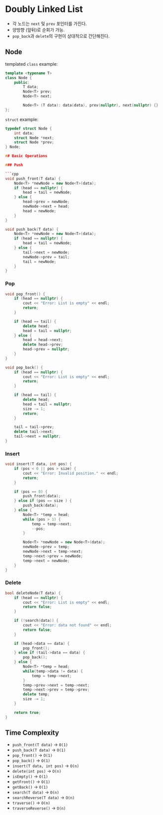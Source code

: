 # Doubly Linked List

- 각 노드는 `next` 및 `prev` 포인터를 가진다.
- 양방향 (앞뒤)로 순회가 가능.
- `pop_back`과 `delete`의 구현이 상대적으로 간단해진다.

## Node

templated `class` example:

```cpp
template <typename T>
class Node {
	public:
		T data;
		Node<T> prev;
		Node<T> next;

		Node<T> (T data): data(data), prev(nullptr), next(nullptr) {}
};
```


`struct` example:

```cpp
typedef struct Node {
    int data;
    struct Node *next;
    struct Node *prev;
} Node;

## Basic Operations

### Push

```cpp
void push_front(T data) {
    Node<T> *newNode = new Node<T>(data);
    if (head == nullptr) {
        head = tail = newNode;
    } else {
        head->prev = newNode;
        newNode->next = head;
        head = newNode;
    }
}

void push_back(T data) {
    Node<T> *newNode = new Node<T>(data);
    if (head == nullptr) {
        head = tail = newNode;
    } else {
        tail->next = newNode;
        newNode->prev = tail;
        tail = newNode;
    }
}
```

### Pop

```cpp
void pop_front() {
    if (head == nullptr) {
        cout << "Error: List is empty" << endl;
        return;
    }

    if (head == tail) {
        delete head;
        head = tail = nullptr;
    } else {
        head = head->next;
        delete head->prev;
        head->prev = nullptr;
    }
}

void pop_back() {
    if (head == nullptr) {
        cout << "Error: List is empty" << endl;
        return;
    }

    if (head == tail) {
        delete head;
        head = tail = nullptr;
        size -= 1;
        return;
    }

    tail = tail->prev;
    delete tail->next;
    tail->next = nullptr;
}
```

### Insert

```cpp
void insert(T data, int pos) {
    if (pos < 0 || pos > size) {
        cout << "Error: Invalid position." << endl;
        return;
    }

    if (pos == 0) {
        push_front(data);
    } else if (pos == size ) {
        push_back(data);
    } else {
        Node<T> *temp = head;
        while (pos > 1) {
            temp = temp->next;
            --pos;
        }

        Node<T> *newNode = new Node<T>(data);
        newNode->prev = temp;
        newNode->next = temp->next;
        temp->next->prev = newNode;
        temp->next = newNode;
    }
}
```

### Delete

```cpp
bool deleteNode(T data) {
    if (head == nullptr) {
        cout << "Error: List is empty" << endl;
        return false;
    }

    if (!search(data)) {
        cout << "Error: data not found" << endl;
        return false;
    }

    if (head->data == data) {
        pop_front();
    } else if (tail->data == data) {
        pop_back();
    } else {
        Node<T> *temp = head;
        while(temp->data != data) {
            temp = temp->next;
        }
        temp->prev->next = temp->next;
        temp->next->prev = temp->prev;
        delete temp;
        size -= 1;
    }

    return true;
}
```

## Time Complexity
- `push_front(T data)` -> `O(1)`
- `push_back(T data)` -> `O(1)`
- `pop_front()` -> `O(1)`
- `pop_back()` -> `O(1)`
- `insert(T data, int pos)`  -> `O(n)`
- `delete(int pos)` -> `O(n)`
- `isEmpty()` -> `O(1)`
- `getFront()` -> `O(1)`
- `getBack()` -> `O(1)`
- `search(T data)` -> `O(n)`
- `searchReverse(T data)` -> `O(n)`
- `traverse()` -> `O(n)`
- `traverseReverse()` -> `O(n)`